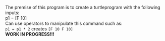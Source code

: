 The premise of this program is to create a turtleprogram with the following inputs:
\
p1 = [F 10]
\
Can use operators to manipulate this command such as:
\
`p1 = p1 * 2` creates `[F 10 F 10]`
\
**WORK IN PROGRESS!!!**
